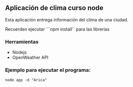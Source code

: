 ## Aplicación de clima curso node
Esta aplicación entrega información del clima de una ciudad.

Recuerden ejecutar ```npm install`` para las librerías

### Herramientas 
* Nodejs
* OpenWeather API

### Ejemplo para ejecutar el programa: 
```
node app -d "Arica"
```
